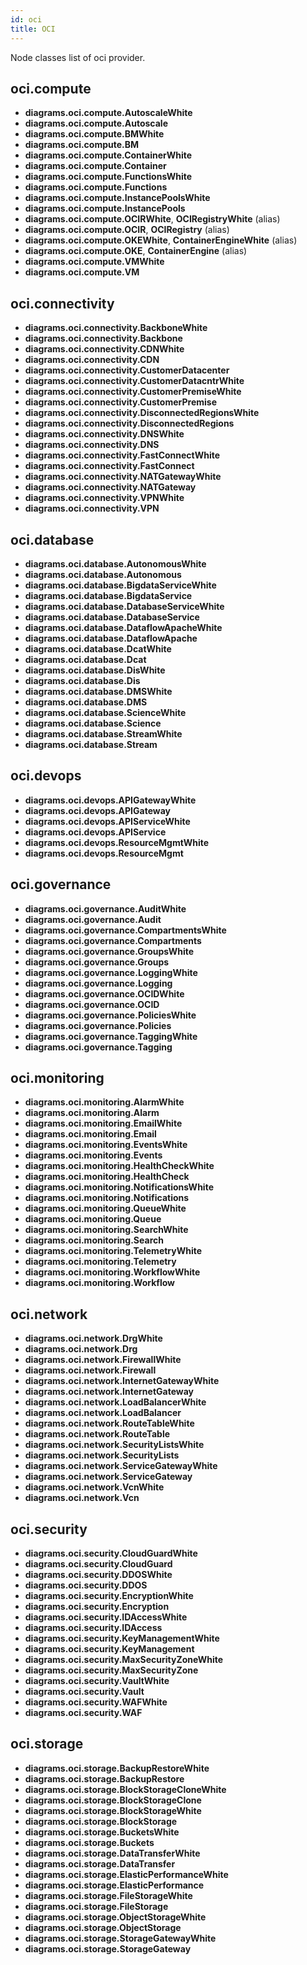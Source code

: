 ```yaml
---
id: oci
title: OCI
---
```


Node classes list of oci provider.

## oci.compute

- **diagrams.oci.compute.AutoscaleWhite**
- **diagrams.oci.compute.Autoscale**
- **diagrams.oci.compute.BMWhite**
- **diagrams.oci.compute.BM**
- **diagrams.oci.compute.ContainerWhite**
- **diagrams.oci.compute.Container**
- **diagrams.oci.compute.FunctionsWhite**
- **diagrams.oci.compute.Functions**
- **diagrams.oci.compute.InstancePoolsWhite**
- **diagrams.oci.compute.InstancePools**
- **diagrams.oci.compute.OCIRWhite**, **OCIRegistryWhite** (alias)
- **diagrams.oci.compute.OCIR**, **OCIRegistry** (alias)
- **diagrams.oci.compute.OKEWhite**, **ContainerEngineWhite** (alias)
- **diagrams.oci.compute.OKE**, **ContainerEngine** (alias)
- **diagrams.oci.compute.VMWhite**
- **diagrams.oci.compute.VM**

## oci.connectivity

- **diagrams.oci.connectivity.BackboneWhite**
- **diagrams.oci.connectivity.Backbone**
- **diagrams.oci.connectivity.CDNWhite**
- **diagrams.oci.connectivity.CDN**
- **diagrams.oci.connectivity.CustomerDatacenter**
- **diagrams.oci.connectivity.CustomerDatacntrWhite**
- **diagrams.oci.connectivity.CustomerPremiseWhite**
- **diagrams.oci.connectivity.CustomerPremise**
- **diagrams.oci.connectivity.DisconnectedRegionsWhite**
- **diagrams.oci.connectivity.DisconnectedRegions**
- **diagrams.oci.connectivity.DNSWhite**
- **diagrams.oci.connectivity.DNS**
- **diagrams.oci.connectivity.FastConnectWhite**
- **diagrams.oci.connectivity.FastConnect**
- **diagrams.oci.connectivity.NATGatewayWhite**
- **diagrams.oci.connectivity.NATGateway**
- **diagrams.oci.connectivity.VPNWhite**
- **diagrams.oci.connectivity.VPN**

## oci.database

- **diagrams.oci.database.AutonomousWhite**
- **diagrams.oci.database.Autonomous**
- **diagrams.oci.database.BigdataServiceWhite**
- **diagrams.oci.database.BigdataService**
- **diagrams.oci.database.DatabaseServiceWhite**
- **diagrams.oci.database.DatabaseService**
- **diagrams.oci.database.DataflowApacheWhite**
- **diagrams.oci.database.DataflowApache**
- **diagrams.oci.database.DcatWhite**
- **diagrams.oci.database.Dcat**
- **diagrams.oci.database.DisWhite**
- **diagrams.oci.database.Dis**
- **diagrams.oci.database.DMSWhite**
- **diagrams.oci.database.DMS**
- **diagrams.oci.database.ScienceWhite**
- **diagrams.oci.database.Science**
- **diagrams.oci.database.StreamWhite**
- **diagrams.oci.database.Stream**

## oci.devops

- **diagrams.oci.devops.APIGatewayWhite**
- **diagrams.oci.devops.APIGateway**
- **diagrams.oci.devops.APIServiceWhite**
- **diagrams.oci.devops.APIService**
- **diagrams.oci.devops.ResourceMgmtWhite**
- **diagrams.oci.devops.ResourceMgmt**

## oci.governance

- **diagrams.oci.governance.AuditWhite**
- **diagrams.oci.governance.Audit**
- **diagrams.oci.governance.CompartmentsWhite**
- **diagrams.oci.governance.Compartments**
- **diagrams.oci.governance.GroupsWhite**
- **diagrams.oci.governance.Groups**
- **diagrams.oci.governance.LoggingWhite**
- **diagrams.oci.governance.Logging**
- **diagrams.oci.governance.OCIDWhite**
- **diagrams.oci.governance.OCID**
- **diagrams.oci.governance.PoliciesWhite**
- **diagrams.oci.governance.Policies**
- **diagrams.oci.governance.TaggingWhite**
- **diagrams.oci.governance.Tagging**

## oci.monitoring

- **diagrams.oci.monitoring.AlarmWhite**
- **diagrams.oci.monitoring.Alarm**
- **diagrams.oci.monitoring.EmailWhite**
- **diagrams.oci.monitoring.Email**
- **diagrams.oci.monitoring.EventsWhite**
- **diagrams.oci.monitoring.Events**
- **diagrams.oci.monitoring.HealthCheckWhite**
- **diagrams.oci.monitoring.HealthCheck**
- **diagrams.oci.monitoring.NotificationsWhite**
- **diagrams.oci.monitoring.Notifications**
- **diagrams.oci.monitoring.QueueWhite**
- **diagrams.oci.monitoring.Queue**
- **diagrams.oci.monitoring.SearchWhite**
- **diagrams.oci.monitoring.Search**
- **diagrams.oci.monitoring.TelemetryWhite**
- **diagrams.oci.monitoring.Telemetry**
- **diagrams.oci.monitoring.WorkflowWhite**
- **diagrams.oci.monitoring.Workflow**

## oci.network

- **diagrams.oci.network.DrgWhite**
- **diagrams.oci.network.Drg**
- **diagrams.oci.network.FirewallWhite**
- **diagrams.oci.network.Firewall**
- **diagrams.oci.network.InternetGatewayWhite**
- **diagrams.oci.network.InternetGateway**
- **diagrams.oci.network.LoadBalancerWhite**
- **diagrams.oci.network.LoadBalancer**
- **diagrams.oci.network.RouteTableWhite**
- **diagrams.oci.network.RouteTable**
- **diagrams.oci.network.SecurityListsWhite**
- **diagrams.oci.network.SecurityLists**
- **diagrams.oci.network.ServiceGatewayWhite**
- **diagrams.oci.network.ServiceGateway**
- **diagrams.oci.network.VcnWhite**
- **diagrams.oci.network.Vcn**

## oci.security

- **diagrams.oci.security.CloudGuardWhite**
- **diagrams.oci.security.CloudGuard**
- **diagrams.oci.security.DDOSWhite**
- **diagrams.oci.security.DDOS**
- **diagrams.oci.security.EncryptionWhite**
- **diagrams.oci.security.Encryption**
- **diagrams.oci.security.IDAccessWhite**
- **diagrams.oci.security.IDAccess**
- **diagrams.oci.security.KeyManagementWhite**
- **diagrams.oci.security.KeyManagement**
- **diagrams.oci.security.MaxSecurityZoneWhite**
- **diagrams.oci.security.MaxSecurityZone**
- **diagrams.oci.security.VaultWhite**
- **diagrams.oci.security.Vault**
- **diagrams.oci.security.WAFWhite**
- **diagrams.oci.security.WAF**

## oci.storage

- **diagrams.oci.storage.BackupRestoreWhite**
- **diagrams.oci.storage.BackupRestore**
- **diagrams.oci.storage.BlockStorageCloneWhite**
- **diagrams.oci.storage.BlockStorageClone**
- **diagrams.oci.storage.BlockStorageWhite**
- **diagrams.oci.storage.BlockStorage**
- **diagrams.oci.storage.BucketsWhite**
- **diagrams.oci.storage.Buckets**
- **diagrams.oci.storage.DataTransferWhite**
- **diagrams.oci.storage.DataTransfer**
- **diagrams.oci.storage.ElasticPerformanceWhite**
- **diagrams.oci.storage.ElasticPerformance**
- **diagrams.oci.storage.FileStorageWhite**
- **diagrams.oci.storage.FileStorage**
- **diagrams.oci.storage.ObjectStorageWhite**
- **diagrams.oci.storage.ObjectStorage**
- **diagrams.oci.storage.StorageGatewayWhite**
- **diagrams.oci.storage.StorageGateway**
